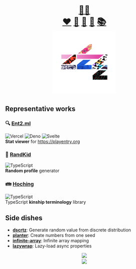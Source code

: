 <h1 align="center">
  <a href="https://github.com/gnlow">🌴🐢</a>
  <br/>
  <a href="https://github.com/gnlow/ivlv">❤️</a>
  <a href="https://github.com/gnlow/todo">📅</a>
  <a href="https://github.com/gnlow/memo">📝</a>
  <a href="https://github.com/gnlow/files">📁</a>
  <a href="https://github.com/gnlow/howto">📚</a>
  <br/>
  <img src="https://raw.githubusercontent.com/gnlow/gnlow/master/identity/gnlow/logo_201220_noframe.png" height="200"/>
</h1>

## Representative works
### 🔍 [Ent2.ml](https://ent2.ml)
![Vercel](https://img.shields.io/badge/Vercel-000000?style=for-the-badge&logo=vercel&logoColor=fff)
![Deno](https://img.shields.io/badge/Deno-000000?style=for-the-badge&logo=deno&logoColor=fff)
![Svelte](https://img.shields.io/badge/Svelte-FF3E00?style=for-the-badge&logo=svelte&logoColor=fff)  
**Stat viewer** for https://playentry.org
### 🎲 [RandKid](https://github.com/randkid/Randkid)
![TypeScript](https://img.shields.io/badge/TypeScript-007ACC?style=for-the-badge&logo=typescript&logoColor=fff)  
**Random profile** generator 
### 👪 [Hoching](https://github.com/gnlow/Hoching)
![TypeScript](https://img.shields.io/badge/TypeScript-007ACC?style=for-the-badge&logo=typescript&logoColor=fff)  
TypeScript **kinship terminology** library

## Side dishes
- [**dscrtz**](https://github.com/gnlow/dscrtz): Generate random value from discrete distribution 
- [**planter**](https://github.com/gnlow/planter): Create numbers from one seed
- [**infinite-array**](https://github.com/gnlow/infinite-array): Infinite array mapping
- [**lazywrap**](https://github.com/gnlow/lazywrap): Lazy-load async properties 

<p align="center">
  <a href="https://solved.ac/gnlowing">
    <img src="http://mazassumnida.wtf/api/mini/generate_badge?boj=gnlowing"/>
  </a>
  <br/>
  <a href="https://hits.seeyoufarm.com">
    <img src="https://hits.seeyoufarm.com/api/count/incr/badge.svg?url=https%3A%2F%2Fgithub.com%2Fgnlow&count_bg=%23151155&title_bg=%23151155&icon=&icon_color=%23E7E7E7&title=hits&edge_flat=true"/>
  </a>
</p>
